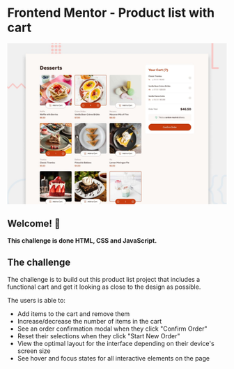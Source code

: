 # Frontend Mentor - Product list with cart

![Design preview for the Product list with cart coding challenge](./preview.jpg)

## Welcome! 👋


**This challenge is done HTML, CSS and JavaScript.**

## The challenge

The challenge is to build out this product list project that includes a functional cart and get it looking as close to the design as possible.


The users is able to: 

- Add items to the cart and remove them
- Increase/decrease the number of items in the cart
- See an order confirmation modal when they click "Confirm Order"
- Reset their selections when they click "Start New Order"
- View the optimal layout for the interface depending on their device's screen size
- See hover and focus states for all interactive elements on the page
